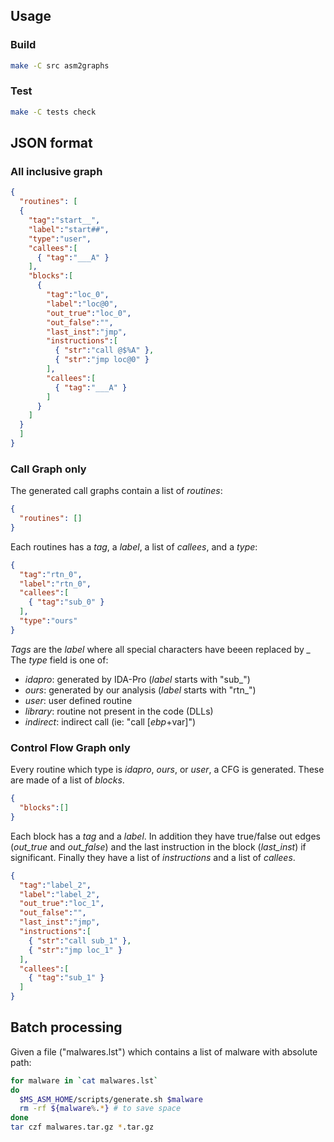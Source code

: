 
## Usage

### Build

```bash
make -C src asm2graphs
```

### Test

```bash
make -C tests check
```

## JSON format

### All inclusive graph

```json
{
  "routines": [
  {
    "tag":"start__",
    "label":"start##",
    "type":"user",
    "callees":[
      { "tag":"___A" }
    ],
    "blocks":[
      {
        "tag":"loc_0",
        "label":"loc@0",
        "out_true":"loc_0",
        "out_false":"",
        "last_inst":"jmp",
        "instructions":[
          { "str":"call @$%A" },
          { "str":"jmp loc@0" }
        ],
        "callees":[
          { "tag":"___A" }
        ]
      }
    ]
  }
  ]
}
```

### Call Graph only

The generated call graphs contain a list of *routines*:
```json
{
  "routines": []
}
```
Each routines has a *tag*, a *label*, a list of *callees*, and a *type*:
```json
{
  "tag":"rtn_0",
  "label":"rtn_0",
  "callees":[
    { "tag":"sub_0" }
  ],
  "type":"ours"
}
```
*Tags* are the *label* where all special characters have beeen replaced by *\_*
The *type* field is one of:
 * *idapro*: generated by IDA-Pro (*label* starts with "sub\_")
 * *ours*: generated by our analysis (*label* starts with "rtn\_")
 * *user*: user defined routine
 * *library*: routine not present in the code (DLLs)
 * *indirect*: indirect call (ie: "call \[*ebp*+var\]")

### Control Flow Graph only

Every routine which type is *idapro*, *ours*, or *user*, a CFG is generated.
These are made of a list of *blocks*.
```json
{
  "blocks":[]
}
```
Each block has a *tag* and a *label*. In addition they have true/false out edges (*out\_true* and *out\_false*) and the last instruction in the block (*last\_inst*) if significant.
Finally they have a list of *instructions* and a list of *callees*.
```json
{
  "tag":"label_2",
  "label":"label_2",
  "out_true":"loc_1",
  "out_false":"",
  "last_inst":"jmp",
  "instructions":[
    { "str":"call sub_1" },
    { "str":"jmp loc_1" }
  ],
  "callees":[
    { "tag":"sub_1" }
  ]
}
```

## Batch processing

Given a file ("malwares.lst") which contains a list of malware with absolute path:
```bash
for malware in `cat malwares.lst`
do
  $MS_ASM_HOME/scripts/generate.sh $malware
  rm -rf ${malware%.*} # to save space
done
tar czf malwares.tar.gz *.tar.gz 
```

